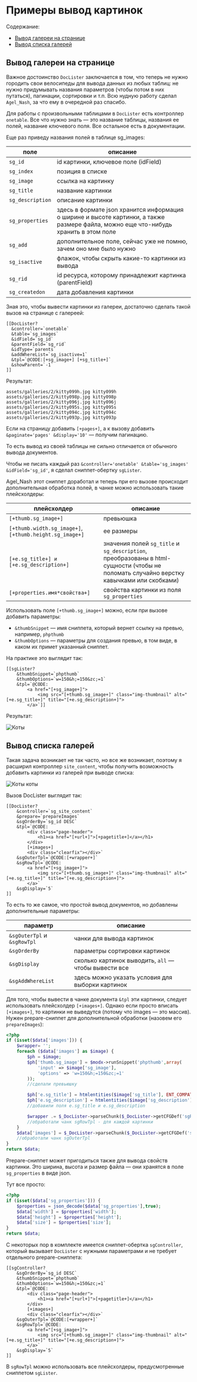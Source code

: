 # Примеры вывод картинок

Содержание:

- [Вывод галереи на странице](#gallery)
- [Вывод списка галерей](#galleries)

## <a name="gallery"></a> Вывод галереи на странице

Важное достоинство `DocLister` заключается в том, что теперь не нужно городить свои велосипеды для вывода данных из любых таблиц: не нужно придумывать названия параметров (чтобы потом в них путаться), пагинации, сортировки и т.п. Всю нудную работу сделал `Agel_Nash`, за что ему в очередной раз спасибо.

Для работы с произвольными таблицами в `DocLister` есть контроллер `onetable`. Все что нужно знать — это название таблицы, названия ее полей, название ключевого поля. Все остальное есть в документации.

Еще раз приведу названия полей в таблице sg_images:

| поле             | описание                                                                                                                             |
| ---------------- | ------------------------------------------------------------------------------------------------------------------------------------ |
| `sg_id`          | id картинки, ключевое поле (idField)                                                                                                 |
| `sg_index`       | позиция в списке                                                                                                                     |
| `sg_image`       | ссылка на картинку                                                                                                                   |
| `sg_title`       | название картинки                                                                                                                    |
| `sg_description` | описание картинки                                                                                                                    |
| `sg_properties`  | здесь в формате json хранится информация о ширине и высоте картинки, а также размере файла, можно еще что-нибудь хранить в этом поле |
| `sg_add`         | дополнительное поле, сейчас уже не помню, зачем оно мне было нужно                                                                   |
| `sg_isactive`    | флажок, чтобы скрыть какие-то картинки из вывода                                                                                     |
| `sg_rid`         | id ресурса, которому принадлежит картинка (parentField)                                                                              |
| `sg_createdon`   | дата добавления картинки                                                                                                             |

Зная это, чтобы вывести картинки из галереи, достаточно сделать такой вызов на странице с галереей:

```
[[DocLister?
  &controller=`onetable`
  &table=`sg_images`
  &idField=`sg_id`
  &parentField=`sg_rid`
  &idType=`parents`
  &addWhereList=`sg_isactive=1`
  &tpl=`@CODE:[+sg_image+] [+sg_title+]`
  &showParent=`-1`
]]
```

Результат:

```
assets/galleries/2/kitty099h.jpg kitty099h
assets/galleries/2/kitty098p.jpg kitty098p
assets/galleries/2/kitty096j.jpg kitty096j
assets/galleries/2/kitty095s.jpg kitty095s
assets/galleries/2/kitty094c.jpg kitty094c
assets/galleries/2/kitty093p.jpg kitty093p
```

Если на страницу добавить `[+pages+]`, а к вызову добавить `&paginate='pages' &display='10'` — получим пагинацию.

То есть вывод из своей таблицы не сильно отличается от обычного вывода документов.

Чтобы не писать каждый раз `&controller='onetable' &table='sg_images' &idField='sg_id'`, я сделал сниппет-обертку `sgLister`.

Agel_Nash этот сниппет доработал и теперь при его вызове происходит дополнительная обработка полей, в чанке можно использовать такие плейсхолдеры:

| плейсхолдер                                             | описание                                                                                                                                |
| ------------------------------------------------------- | --------------------------------------------------------------------------------------------------------------------------------------- |
| `[+thumb.sg_image+]`                                    | превьюшка                                                                                                                               |
| `[+thumb.width.sg_image+]`, `[+thumb.height.sg_image+]` | ее размеры                                                                                                                              |
| `[+e.sg_title+] и [+e.sg_description+]`                 | значения полей `sg_title` и `sg_description`, преобразованы в html-сущности (чтобы не поломать случайно верстку кавычками или скобками) |
| `[+properties.имя*свойства+]`                           | свойства картинки из поля `sg_properties`                                                                                               |

Использовать поле `[+thumb.sg_image+]` можно, если при вызове добавить параметры:

- `&thumbSnippet` — имя сниппета, который вернет ссылку на превью, например, `phpthumb`
- `&thumbOptions` — параметры для создания превью, в том виде, в каком их примет указанный сниппет.

На практике это выглядит так:

```
[[sgLister?
    &thumbSnippet=`phpthumb`
    &thumbOptions=`w=150&h;=150&zc;=1`
    &tpl=`@CODE:
        <a href="[+sg_image+]">
            <img src="[+thumb.sg_image+]" class="img-thumbnail" alt="[+e.sg_title+]" title="[+e.sg_description+]">
        </a>`]]
```

Результат:

![Коты](assets/cats.jpg)

## <a name="galleries"></a> Вывод списка галерей

Такая задача возникает не так часто, но все же возникает, поэтому я расширил контроллер `site_content`, чтобы получить возможность добавить картинки из галерей при выводе списка:

![Коты коты](assets/catss.jpg)

Вызов DocLister выглядит так:

```
[[DocLister?
    &controller=`sg_site_content`
    &prepare=`prepareImages`
    &sgOrderBy=`sg_id DESC`
    &tpl=`@CODE:
        <div class="page-header">
            <h1><a href="[+url+]">[+pagetitle+]</a></h1>
        </div>
        [+images+]
        <div class="clearfix"></div>`
    &sgOuterTpl=`@CODE:[+wrapper+]`
    &sgRowTpl=`@CODE:
        <a href="[+sg_image+]">
            <img src="[+thumb.sg_image+]" class="img-thumbnail" alt="[+e.sg_title+]" title="[+e.sg_description+]">
        </a>`
    &sgDisplay=`5`
]]
```

То есть то же самое, что простой вывод документов, но добавлены дополнительные параметры:

| параметр                    | описание                                             |
| --------------------------- | ---------------------------------------------------- |
| `&sgOuterTpl` и `&sgRowTpl` | чанки для вывода картинок                            |
| `&sgOrderBy`                | параметры сортировки картинок                        |
| `&sgDisplay`                | сколько картинок выводить, `all` — чтобы вывести все |
| `&sgAddWhereList`           | здесь можно указать условия для выборки картинок     |

Для того, чтобы вывести в чанке документа `&tpl` эти картинки, следует использовать плейсхолдер `[+images+]`. Однако если просто вписать `[+images+]`, то картинки не выведутся (потому что images — это массив). Нужен prepare-сниппет для дополнительной обработки (назовем его `prepareImages`):

```php
<?php
if (isset($data['images'])) {
    $wrapper= '';
    foreach ($data['images'] as $image) {
        $ph = $image;
        $ph['thumb.sg_image'] = $modx->runSnippet('phpthumb',array(
            'input' => $image['sg_image'],
            'options' => 'w=150&h;=150&zc;=1'
        ));
        //сделали превьюшку

        $ph['e.sg_title'] = htmlentities($image['sg_title'], ENT_COMPAT, 'UTF-8', false);
        $ph['e.sg_description'] = htmlentities($image['sg_description'], ENT_COMPAT, 'UTF-8', false);
        //добавили поля e.sg_title и e.sg_description

        $wrapper .= $_DocLister->parseChunk($_DocLister->getCFGDef('sgRowTpl'), $ph);
        //обработали чанк sgRowTpl - для каждой картинки
    }
    $data['images'] = $_DocLister->parseChunk($_DocLister->getCFGDef('sgOuterTpl'),array('wrapper'=>$wrapper));
    //обработали чанк sgOuterTpl
}
return $data;
```

Prepare-сниппет может пригодиться также для вывода свойств картинки. Это ширина, высота и размер файла — они хранятся в поле `sg_properties` в виде json.

Тут все просто:

```php
<?php
if (isset($data['sg_properties'])) {
    $properties = json_decode($data['sg_properties'],true);
    $data['width'] = $properties['width'];
    $data['height'] = $properties['height'];
    $data['size'] = $properties['size'];
}
return $data;
```

С некоторых пор в комплекте имеется сниппет-обертка `sgController`, который вызывает `DocLister` с нужными параметрами и не требует отдельного prepare-сниппета:

```
[[sgController?
    &sgOrderBy=`sg_id DESC`
    &thumbSnippet=`phpthumb`
    &thumbOptions=`w=150&h;=150&zc;=1`
    &tpl=`@CODE:
        <div class="page-header">
            <h1><a href="[+url+]">[+pagetitle+]</a></h1>
        </div>
        [+images+]
        <div class="clearfix"></div>`
    &sgOuterTpl=`@CODE:[+wrapper+]`
    &sgRowTpl=`@CODE:
        <a href="[+sg_image+]">
            <img src="[+thumb.sg_image+]" class="img-thumbnail" alt="[+e.sg_title+]" title="[+e.sg_description+]">
        </a>`
    &sgDisplay=`5`
]]
```

В `sgRowTpl` можно использовать все плейсхолдеры, предусмотренные сниппетом `sgLister`.
